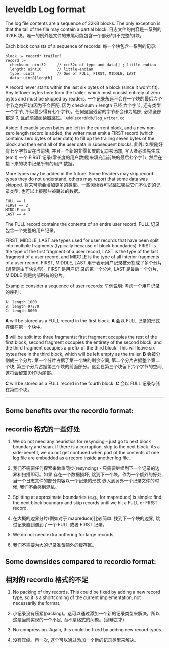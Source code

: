 leveldb Log format
==================
The log file contents are a sequence of 32KB blocks.  The only exception is that
the tail of the file may contain a partial block.
日志文件的内容是一系列的 32KB 块。唯一的例外是文件的末尾可能包含一个部分的(不完整的)块。

Each block consists of a sequence of records:
每一个块包含一系列的记录:

    block := record* trailer?
    record :=
      checksum: uint32     // crc32c of type and data[] ; little-endian
      length: uint16       // little-endian
      type: uint8          // One of FULL, FIRST, MIDDLE, LAST
      data: uint8[length]

A record never starts within the last six bytes of a block (since it won't fit).
Any leftover bytes here form the trailer, which must consist entirely of zero
bytes and must be skipped by readers.
一个记录永远不会在一个块的最后六个字节之内开始(因为不会匹配, 因为 checksum + length 已经
六个字节, 还有类型一个字节, 所以最少得有七个字节)。任何这里残留的字节都会作为尾部,
必须全部都是 0, 且必须被阅读器跳过。
`AddRecord@db/log_writer.cc`

Aside: if exactly seven bytes are left in the current block, and a new non-zero
length record is added, the writer must emit a FIRST record (which contains zero
bytes of user data) to fill up the trailing seven bytes of the block and then
emit all of the user data in subsequent blocks.
此外: 如果刚好有七个字节留在当前块, 并且一个新的非零长度的记录被添加, 写入者必须先生成(emit)
一个 FIRST 记录(零长度的用户数据)来填充当前块的最后七个字节, 然后在接下来的块中记录所有的用户
数据。

More types may be added in the future.  Some Readers may skip record types they
do not understand, others may report that some data was skipped.
将来可能会增加更多的类型。一些阅读器可以跳过哪些它们不认识的记录类型, 也可以上报那些被跳过的数据。

    FULL == 1
    FIRST == 2
    MIDDLE == 3
    LAST == 4

The FULL record contains the contents of an entire user record.
FULL 记录包含一个完整的用户记录。

FIRST, MIDDLE, LAST are types used for user records that have been split into
multiple fragments (typically because of block boundaries).  FIRST is the type
of the first fragment of a user record, LAST is the type of the last fragment of
a user record, and MIDDLE is the type of all interior fragments of a user
record.
FIRST, MIDDLE, LAST 用于表示用户记录被分割成了多个分片(通常是由于块边界)。FIRST 是用户记
录的第一个分片, LAST 是最后一个分片, MIDDLE 则是内部所有的分片。

Example: consider a sequence of user records:
举例说明: 考虑一个用户记录的序列：

    A: length 1000
    B: length 97270
    C: length 8000

**A** will be stored as a FULL record in the first block.
**A** 会以 FULL 记录的形式存储在第一个块中。

**B** will be split into three fragments: first fragment occupies the rest of
the first block, second fragment occupies the entirety of the second block, and
the third fragment occupies a prefix of the third block.  This will leave six
bytes free in the third block, which will be left empty as the trailer.
**B** 会被分割成三个分片: 第一个分片占据了第一个块的剩余空间, 第二个分片占据整个第二个块,
第三个分片占据第三个块的前面部分。这会在第三个块留下六个字节的空间, 这将会留空(0)作为尾部。

**C** will be stored as a FULL record in the fourth block.
**C** 会以 FULL 记录存储在第四个块。

----

## Some benefits over the recordio format:
## recordio 格式的一些好处

1. We do not need any heuristics for resyncing - just go to next block boundary
   and scan.  If there is a corruption, skip to the next block.  As a
   side-benefit, we do not get confused when part of the contents of one log
   file are embedded as a record inside another log file.
1. 我们不需要任何探索来做重同步(resyncing) - 只需要继续到下一个记录的边界和扫描即可。如果
存在一个数据损坏, 跳到下一个块。作为一个额外的好处, 当一个日志文件的部分内容以一个记录的形式
嵌入到另外一个记录文件的时候, 我们不会感到混乱。

2. Splitting at approximate boundaries (e.g., for mapreduce) is simple: find the
   next block boundary and skip records until we hit a FULL or FIRST record.
2. 在大概的边界分片(例如对于 mapreduce)比较简单: 找到下一个块的边界, 跳过记录直到遇到了一个
FULL 或者 FIRST 记录。

3. We do not need extra buffering for large records.
3. 我们不需要为大的记录准备额外的缓存区。

## Some downsides compared to recordio format:
## 相对的 recordio 格式的不足

1. No packing of tiny records.  This could be fixed by adding a new record type,
   so it is a shortcoming of the current implementation, not necessarily the
   format.
1. 小记录没有压紧(packing)。这可以通过添加一个新的记录类型来解决。所以这是当前实现的一个不足,
而不是格式的问题。(诡辩之才)

2. No compression.  Again, this could be fixed by adding new record types.
2. 没有压缩。再一次, 这个可以通过添加一个新的记录类型来解决。
